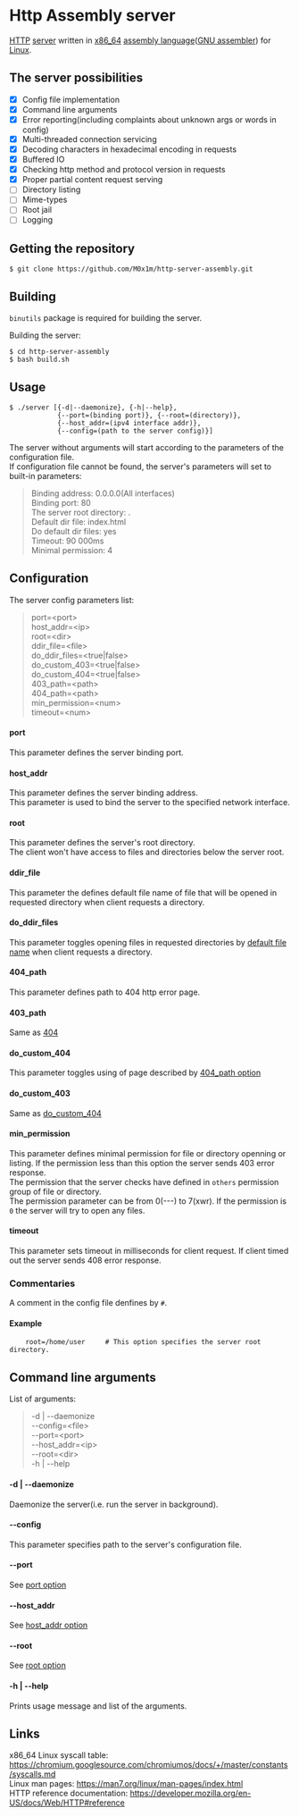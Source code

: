 # Http Assembly server

[HTTP](https://en.wikipedia.org/wiki/Hypertext_Transfer_Protocol) [server](https://en.wikipedia.org/wiki/Server_(computing)) written in [x86\_64](https://en.wikipedia.org/wiki/X86-64) [assembly language](https://en.wikipedia.org/wiki/Assembly_language)\([GNU assembler](https://en.wikipedia.org/wiki/GNU_Assembler)\) for [Linux](https://en.wikipedia.org/wiki/Linux).

## The server possibilities

 - [x] Config file implementation
 - [x] Command line arguments
 - [x] Error reporting\(including complaints about unknown args or words in config\)
 - [x] Multi-threaded connection servicing
 - [x] Decoding characters in hexadecimal encoding in requests
 - [x] Buffered IO
 - [x] Checking http method and protocol version in requests
 - [x] Proper partial content request serving
 - [ ] Directory listing
 - [ ] Mime-types
 - [ ] Root jail
 - [ ] Logging

## Getting the repository
```console
$ git clone https://github.com/M0x1m/http-server-assembly.git
```

## Building

`binutils` package is required for building the server.

  Building the server:
  ```console
  $ cd http-server-assembly
  $ bash build.sh
  ```

## Usage

```
$ ./server [{-d|--daemonize}, {-h|--help},
            {--port=(binding port)}, {--root=(directory)},
            {--host_addr=(ipv4 interface addr)},
            {--config=(path to the server config)}]
```

The server without arguments will start according to the parameters of the configuration file.\
If configuration file cannot be found, the server's parameters will set to built-in parameters:

> Binding address: 0.0.0.0(All interfaces)\
  Binding port: 80\
  The server root directory: .\
  Default dir file: index.html\
  Do default dir files: yes\
  Timeout: 90 000ms\
  Minimal permission: 4

## Configuration

The server config parameters list:
> port=\<port>\
  host\_addr=\<ip>\
  root=\<dir>\
  ddir\_file=\<file>\
  do\_ddir\_files=\<true|false>\
  do\_custom\_403=\<true|false>\
  do\_custom\_404=\<true|false>\
  403\_path=\<path>\
  404\_path=\<path>\
  min\_permission=\<num>\
  timeout=\<num>

#### port

This parameter defines the server binding port.

#### host\_addr

This parameter defines the server binding address.\
This parameter is used to bind the server to the specified network interface.

#### root

This parameter defines the server's root directory.\
The client won't have access to files and directories below the server root.

#### ddir\_file

This parameter the defines default file name of file that will be opened in requested directory when client requests a directory.

#### do\_ddir\_files

This parameter toggles opening files in requested directories by [default file name](#ddir_file) when client requests a directory.

#### 404\_path

This parameter defines path to 404 http error page.

#### 403\_path

Same as [404](#404_path)

#### do\_custom\_404

This parameter toggles using of page described by [404\_path option](#404_path)

#### do\_custom\_403

Same as [do\_custom\_404](#do\_custom_404)

#### min\_permission

This parameter defines minimal permission for file or directory openning or listing. If the permission less than this option the server sends 403 error response.\
The permission that the server checks have defined in `others` permission group of file or directory.\
The permission parameter can be from 0(---) to 7(xwr). If the permission is `0` the server will try to open any files.

#### timeout

This parameter sets timeout in milliseconds for client request. If client timed out the server sends 408 error response.

### Commentaries

A comment in the config file denfines by `#`.

#### Example
```
    root=/home/user     # This option specifies the server root directory.
```
## Command line arguments

List of arguments:
> -d | --daemonize\
  --config=\<file>\
  --port=\<port>\
  --host\_addr=\<ip>\
  --root=\<dir>\
  -h | --help

#### -d | --daemonize 

Daemonize the server(i.e. run the server in background).

#### --config

This parameter specifies path to the server's configuration file.

#### --port

See [port option](#port)

#### --host\_addr

See [host\_addr option](#host_addr)

#### --root

See [root option](#root)

#### -h | --help

Prints usage message and list of the arguments.

## Links

x86\_64 Linux syscall table: https://chromium.googlesource.com/chromiumos/docs/+/master/constants/syscalls.md \
Linux man pages: https://man7.org/linux/man-pages/index.html \
HTTP reference documentation: https://developer.mozilla.org/en-US/docs/Web/HTTP#reference
